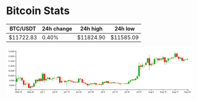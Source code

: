 # Bitcoin Stats

BTC/USDT|24h change|24h high|24h low|
|---|---|---|---|
|$11722.83|0.40%|$11824.90|$11585.09|

<img src="./chart.svg">
